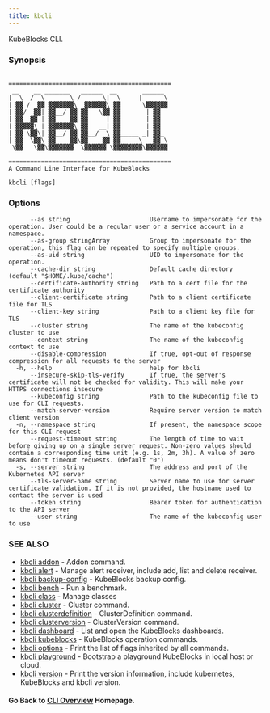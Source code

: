 ```yaml
---
title: kbcli
---
```


KubeBlocks CLI.

### Synopsis

```

=============================================
 __    __ _______   ______  __       ______ 
|  \  /  \       \ /      \|  \     |      \
| ▓▓ /  ▓▓ ▓▓▓▓▓▓▓\  ▓▓▓▓▓▓\ ▓▓      \▓▓▓▓▓▓
| ▓▓/  ▓▓| ▓▓__/ ▓▓ ▓▓   \▓▓ ▓▓       | ▓▓  
| ▓▓  ▓▓ | ▓▓    ▓▓ ▓▓     | ▓▓       | ▓▓  
| ▓▓▓▓▓\ | ▓▓▓▓▓▓▓\ ▓▓   __| ▓▓       | ▓▓  
| ▓▓ \▓▓\| ▓▓__/ ▓▓ ▓▓__/  \ ▓▓_____ _| ▓▓_ 
| ▓▓  \▓▓\ ▓▓    ▓▓\▓▓    ▓▓ ▓▓     \   ▓▓ \
 \▓▓   \▓▓\▓▓▓▓▓▓▓  \▓▓▓▓▓▓ \▓▓▓▓▓▓▓▓\▓▓▓▓▓▓

=============================================
A Command Line Interface for KubeBlocks
```

```
kbcli [flags]
```

### Options

```
      --as string                      Username to impersonate for the operation. User could be a regular user or a service account in a namespace.
      --as-group stringArray           Group to impersonate for the operation, this flag can be repeated to specify multiple groups.
      --as-uid string                  UID to impersonate for the operation.
      --cache-dir string               Default cache directory (default "$HOME/.kube/cache")
      --certificate-authority string   Path to a cert file for the certificate authority
      --client-certificate string      Path to a client certificate file for TLS
      --client-key string              Path to a client key file for TLS
      --cluster string                 The name of the kubeconfig cluster to use
      --context string                 The name of the kubeconfig context to use
      --disable-compression            If true, opt-out of response compression for all requests to the server
  -h, --help                           help for kbcli
      --insecure-skip-tls-verify       If true, the server's certificate will not be checked for validity. This will make your HTTPS connections insecure
      --kubeconfig string              Path to the kubeconfig file to use for CLI requests.
      --match-server-version           Require server version to match client version
  -n, --namespace string               If present, the namespace scope for this CLI request
      --request-timeout string         The length of time to wait before giving up on a single server request. Non-zero values should contain a corresponding time unit (e.g. 1s, 2m, 3h). A value of zero means don't timeout requests. (default "0")
  -s, --server string                  The address and port of the Kubernetes API server
      --tls-server-name string         Server name to use for server certificate validation. If it is not provided, the hostname used to contact the server is used
      --token string                   Bearer token for authentication to the API server
      --user string                    The name of the kubeconfig user to use
```

### SEE ALSO

* [kbcli addon](kbcli_addon.md)	 - Addon command.
* [kbcli alert](kbcli_alert.md)	 - Manage alert receiver, include add, list and delete receiver.
* [kbcli backup-config](kbcli_backup-config.md)	 - KubeBlocks backup config.
* [kbcli bench](kbcli_bench.md)	 - Run a benchmark.
* [kbcli class](kbcli_class.md)	 - Manage classes
* [kbcli cluster](kbcli_cluster.md)	 - Cluster command.
* [kbcli clusterdefinition](kbcli_clusterdefinition.md)	 - ClusterDefinition command.
* [kbcli clusterversion](kbcli_clusterversion.md)	 - ClusterVersion command.
* [kbcli dashboard](kbcli_dashboard.md)	 - List and open the KubeBlocks dashboards.
* [kbcli kubeblocks](kbcli_kubeblocks.md)	 - KubeBlocks operation commands.
* [kbcli options](kbcli_options.md)	 - Print the list of flags inherited by all commands.
* [kbcli playground](kbcli_playground.md)	 - Bootstrap a playground KubeBlocks in local host or cloud.
* [kbcli version](kbcli_version.md)	 - Print the version information, include kubernetes, KubeBlocks and kbcli version.

#### Go Back to [CLI Overview](cli.md) Homepage.

